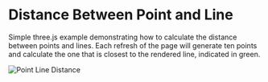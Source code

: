 # Distance Between Point and Line
Simple three.js example demonstrating how to calculate the distance between points and lines.  Each refresh of the page will generate ten points and calculate the one that is closest to the rendered line, indicated in green.

![Point Line Distance](https://media.giphy.com/media/xTiN0JwtLcY8KcPv8I/giphy.gif "Point Line Distance")
